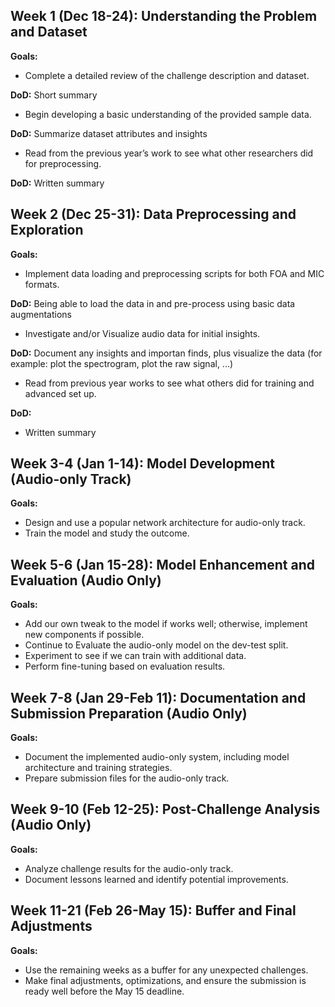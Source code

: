 ## Week 1 (Dec 18-24): Understanding the Problem and Dataset

**Goals:**
- Complete a detailed review of the challenge description and dataset.
  
**DoD:** Short summary
  
- Begin developing a basic understanding of the provided sample data.
  
**DoD:** Summarize dataset attributes and insights

- Read from the previous year’s work to see what other researchers did for preprocessing.
  
**DoD:** Written summary

## Week 2 (Dec 25-31): Data Preprocessing and Exploration

**Goals:**
- Implement data loading and preprocessing scripts for both FOA and MIC formats.
  
**DoD:** Being able to load the data in and pre-process using basic data augmentations

- Investigate and/or Visualize audio data for initial insights.
  
**DoD:** Document any insights and importan finds, plus visualize the data (for example: plot the spectrogram, plot the raw signal, ...)

- Read from previous year works to see what others did for training and advanced set up.
  
**DoD:**
- Written summary

## Week 3-4 (Jan 1-14): Model Development (Audio-only Track)

**Goals:**
- Design and use a popular network architecture for audio-only track.
- Train the model and study the outcome.

## Week 5-6 (Jan 15-28): Model Enhancement and Evaluation (Audio Only)

**Goals:**
- Add our own tweak to the model if works well; otherwise, implement new components if possible.
- Continue to Evaluate the audio-only model on the dev-test split.
- Experiment to see if we can train with additional data.
- Perform fine-tuning based on evaluation results.

## Week 7-8 (Jan 29-Feb 11): Documentation and Submission Preparation (Audio Only)

**Goals:**
- Document the implemented audio-only system, including model architecture and training strategies.
- Prepare submission files for the audio-only track.

## Week 9-10 (Feb 12-25): Post-Challenge Analysis (Audio Only)

**Goals:**
- Analyze challenge results for the audio-only track.
- Document lessons learned and identify potential improvements.

## Week 11-21 (Feb 26-May 15): Buffer and Final Adjustments

**Goals:**
- Use the remaining weeks as a buffer for any unexpected challenges.
- Make final adjustments, optimizations, and ensure the submission is ready well before the May 15 deadline.
